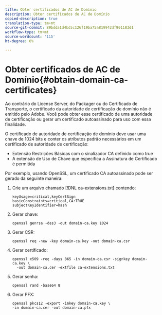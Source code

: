```yaml
---
title: Obter certificados de AC de Domínio
description: Obter certificados de AC de Domínio
copied-description: true
translation-type: tm+mt
source-git-commit: 89bdda1d4bd5c126f19ba75a819942df901183d1
workflow-type: tm+mt
source-wordcount: '115'
ht-degree: 0%

---
```



# Obter certificados de AC de Domínio{#obtain-domain-ca-certificates}

Ao contrário do License Server, do Packager ou do Certificado de Transporte, o certificado da autoridade de certificação de domínio não é emitido pelo Adobe. Você pode obter esse certificado de uma autoridade de certificação ou gerar um certificado autoassinado para uso com essa finalidade.

O certificado de autoridade de certificação de domínio deve usar uma chave de 1024 bits e conter os atributos padrão necessários em um certificado de autoridade de certificação:

* Extensão Restrições Básicas com o sinalizador CA definido como true
* A extensão de Uso de Chave que especifica a Assinatura de Certificado é permitida

Por exemplo, usando OpenSSL, um certificado CA autoassinado pode ser gerado da seguinte maneira:

1. Crie um arquivo chamado [!DNL ca-extensions.txt] contendo:

   ```
   keyUsage=critical,keyCertSign  
   basicConstraints=critical,CA:TRUE  
   subjectKeyIdentifier=hash 
   ```

1. Gerar chave:

   ```
   openssl genrsa -des3 -out domain-ca.key 1024 
   ```

1. Gerar CSR:

   ```
   openssl req -new -key domain-ca.key -out domain-ca.csr 
   ```

1. Gerar certificado:

   ```
   openssl x509 -req -days 365 -in domain-ca.csr -signkey domain-ca.key \ 
     -out domain-ca.cer -extfile ca-extensions.txt 
   ```

1. Gerar senha:

   ```
   openssl rand -base64 8 
   ```

1. Gerar PFX:

   ```
   openssl pkcs12 -export -inkey domain-ca.key \ 
   -in domain-ca.cer -out domain-ca.pfx
   ```


